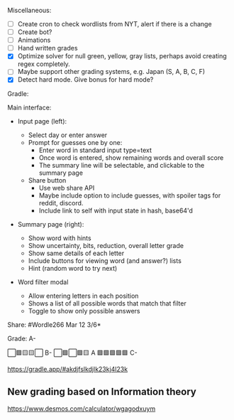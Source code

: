 Miscellaneous:
- [ ] Create cron to check wordlists from NYT, alert if there is a change
- [ ] Create bot?
- [ ] Animations
- [ ] Hand written grades
- [x] Optimize solver for null green, yellow, gray lists, perhaps avoid creating regex completely.
- [ ] Maybe support other grading systems, e.g. Japan (S, A, B, C, F)
- [x] Detect hard mode. Give bonus for hard mode?

Gradle:

Main interface:
- Input page (left):
    - Select day or enter answer
    - Prompt for guesses one by one:
        - Enter word in standard input type=text
        - Once word is entered, show remaining words and overall score
        - The summary line will be selectable, and clickable to the summary page
    - Share button
        - Use web share API
        - Maybe include option to include guesses, with spoiler tags for reddit, discord.
        - Include link to self with input state in hash, base64'd

- Summary page (right):
    - Show word with hints
    - Show uncertainty, bits, reduction, overall letter grade
    - Show same details of each letter
    - Include buttons for viewing word (and answer?) lists
    - Hint (random word to try next)

- Word filter modal
    - Allow entering letters in each position
    - Shows a list of all possible words that match that filter
    - Toggle to show only possible answers

Share:
#Wordle266 Mar 12 3/6*

Grade: A-

⬜🟩🟨🟨⬜ B-
⬜🟩⬜🟩🟨 A
🟩🟩🟩🟩🟩 C-

https://gradle.app/#akdjfslkdjlk23kj4l23k


## New grading based on Information theory

https://www.desmos.com/calculator/wgagodxuym

